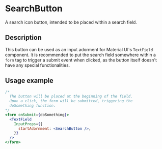 # SearchButton
A search icon button, intended to be placed within a search field.

## Description
This button can be used as an input adorment for Material UI's `TextField` component. It is recommended to put the search field somewhere within a `form` tag to trigger a submit event when clicked, as the button itself doesn't have any special functionalities.

## Usage example
```jsx
/*
  The button will be placed at the beginning of the field.
  Upon a click, the form will be submitted, triggering the
  doSomething function.
*/
<form onSubmit={doSomething}>
  <TextField
    InputProps={{
      startAdornment: <SearchButton />,
    }}
  />
</form>
```
